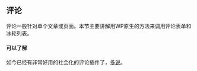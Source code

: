 ## 评论

评论一般针对单个文章或页面。本节主要讲解用WP原生的方法来调用评论表单和冰轮列表。

#### 可以了解

如今已经有非常好用的社会化的评论插件了，[多说](http://wordpress.org/plugins/duoshuo/)。
